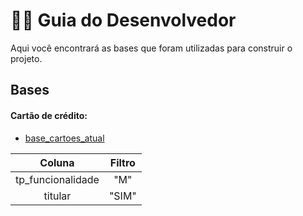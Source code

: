 # 👨‍💻 Guia do Desenvolvedor

Aqui você encontrará as bases que foram utilizadas para construir o projeto.

## Bases
#### Cartão de crédito:
* [base_cartoes_atual](#)

|Coluna | Filtro |
|:-----:|:------:|
tp_funcionalidade | "M"
titular | "SIM" 

